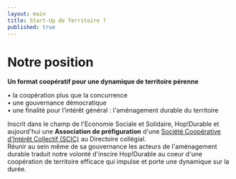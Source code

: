 ```yaml
---
layout: main
title: Start-Up de Territoire ?
published: true
---
```


# Notre position  
**Un format coopératif pour une dynamique de territoire pérenne**  

• la coopération plus que la concurrence  
• une gouvernance démocratique  
• une finalité pour l’intérêt général : l'aménagement durable du territoire  

Inscrit dans le champ de l'Economie Sociale et Solidaire, Hop!Durable et aujourd'hui une **Association de préfiguration** d'une [Société Coopérative d'Intérêt Collectif (SCIC)](http://www.les-scic.coop/export/sites/default/fr/les-scic/_media/documents/docs-juridique/Fiche_prxsentation_Scic_CG_Scop_x2016x.pdf) au Directoire collégial.  
Réunir au sein même de sa gouvernance les acteurs de l'aménagement durable traduit notre volonté d'inscire Hop!Durable au coeur d'une coopération de territoire efficace qui impulse et porte une dynamique sur la durée.
